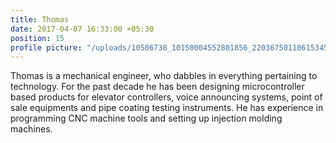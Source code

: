 ```yaml
---
title: Thomas
date: 2017-04-07 16:33:00 +05:30
position: 15
profile picture: "/uploads/10506738_10150004552801856_220367501106153455_o.jpg"
---
```


Thomas is a mechanical engineer, who dabbles in everything pertaining to technology. For the past decade he has been designing microcontroller based products for elevator controllers, voice announcing systems, point of sale equipments and pipe coating testing instruments. He has experience in programming CNC machine tools and setting up injection molding machines.